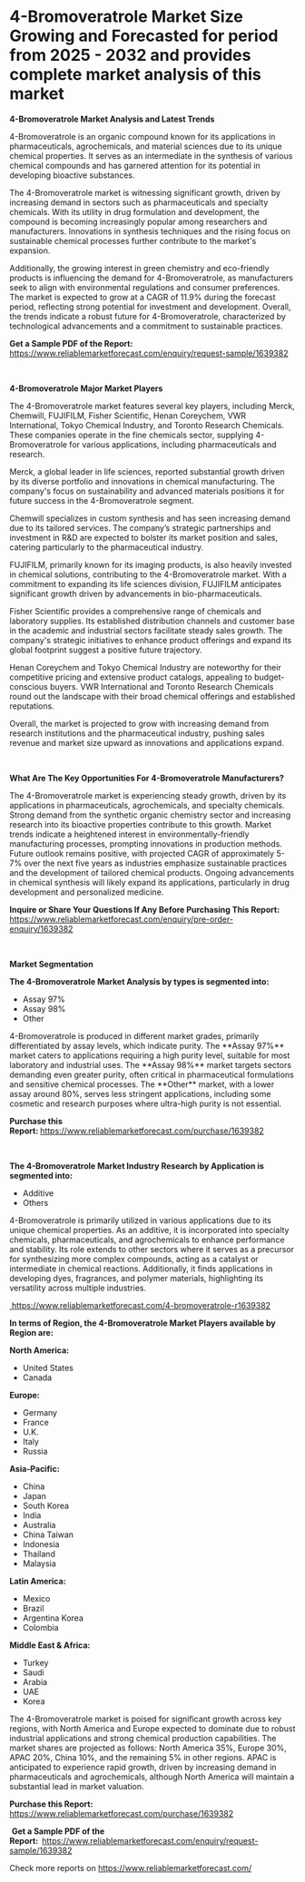 <p><h1>4-Bromoveratrole Market Size Growing and Forecasted for period from 2025 - 2032 and provides complete market analysis of this market</h1></p><p><strong>4-Bromoveratrole Market Analysis and Latest Trends</strong></p>
<p><p>4-Bromoveratrole is an organic compound known for its applications in pharmaceuticals, agrochemicals, and material sciences due to its unique chemical properties. It serves as an intermediate in the synthesis of various chemical compounds and has garnered attention for its potential in developing bioactive substances.</p><p>The 4-Bromoveratrole market is witnessing significant growth, driven by increasing demand in sectors such as pharmaceuticals and specialty chemicals. With its utility in drug formulation and development, the compound is becoming increasingly popular among researchers and manufacturers. Innovations in synthesis techniques and the rising focus on sustainable chemical processes further contribute to the market's expansion.</p><p>Additionally, the growing interest in green chemistry and eco-friendly products is influencing the demand for 4-Bromoveratrole, as manufacturers seek to align with environmental regulations and consumer preferences. The market is expected to grow at a CAGR of 11.9% during the forecast period, reflecting strong potential for investment and development. Overall, the trends indicate a robust future for 4-Bromoveratrole, characterized by technological advancements and a commitment to sustainable practices.</p></p>
<p><strong>Get a Sample PDF of the Report:&nbsp;</strong> <a href="https://www.reliablemarketforecast.com/enquiry/request-sample/1639382?utm_campaign=2456&utm_medium=2&utm_source=Github&utm_content=ia&utm_term=02042025&utm_id=4-bromoveratrole">https://www.reliablemarketforecast.com/enquiry/request-sample/1639382</a></p>
<p>&nbsp;</p>
<p><strong>4-Bromoveratrole Major Market Players</strong></p>
<p><p>The 4-Bromoveratrole market features several key players, including Merck, Chemwill, FUJIFILM, Fisher Scientific, Henan Coreychem, VWR International, Tokyo Chemical Industry, and Toronto Research Chemicals. These companies operate in the fine chemicals sector, supplying 4-Bromoveratrole for various applications, including pharmaceuticals and research.</p><p>Merck, a global leader in life sciences, reported substantial growth driven by its diverse portfolio and innovations in chemical manufacturing. The company's focus on sustainability and advanced materials positions it for future success in the 4-Bromoveratrole segment.</p><p>Chemwill specializes in custom synthesis and has seen increasing demand due to its tailored services. The company’s strategic partnerships and investment in R&D are expected to bolster its market position and sales, catering particularly to the pharmaceutical industry.</p><p>FUJIFILM, primarily known for its imaging products, is also heavily invested in chemical solutions, contributing to the 4-Bromoveratrole market. With a commitment to expanding its life sciences division, FUJIFILM anticipates significant growth driven by advancements in bio-pharmaceuticals.</p><p>Fisher Scientific provides a comprehensive range of chemicals and laboratory supplies. Its established distribution channels and customer base in the academic and industrial sectors facilitate steady sales growth. The company's strategic initiatives to enhance product offerings and expand its global footprint suggest a positive future trajectory.</p><p>Henan Coreychem and Tokyo Chemical Industry are noteworthy for their competitive pricing and extensive product catalogs, appealing to budget-conscious buyers. VWR International and Toronto Research Chemicals round out the landscape with their broad chemical offerings and established reputations.</p><p>Overall, the market is projected to grow with increasing demand from research institutions and the pharmaceutical industry, pushing sales revenue and market size upward as innovations and applications expand.</p></p>
<p>&nbsp;</p>
<p><strong>What Are The Key Opportunities For 4-Bromoveratrole Manufacturers?</strong></p>
<p><p>The 4-Bromoveratrole market is experiencing steady growth, driven by its applications in pharmaceuticals, agrochemicals, and specialty chemicals. Strong demand from the synthetic organic chemistry sector and increasing research into its bioactive properties contribute to this growth. Market trends indicate a heightened interest in environmentally-friendly manufacturing processes, prompting innovations in production methods. Future outlook remains positive, with projected CAGR of approximately 5-7% over the next five years as industries emphasize sustainable practices and the development of tailored chemical products. Ongoing advancements in chemical synthesis will likely expand its applications, particularly in drug development and personalized medicine.</p></p>
<p><strong>Inquire or Share Your Questions If Any Before Purchasing This Report:</strong> <a href="https://www.reliablemarketforecast.com/enquiry/pre-order-enquiry/1639382?utm_campaign=2456&utm_medium=2&utm_source=Github&utm_content=ia&utm_term=02042025&utm_id=4-bromoveratrole">https://www.reliablemarketforecast.com/enquiry/pre-order-enquiry/1639382</a></p>
<p>&nbsp;</p>
<p><strong>Market Segmentation</strong></p>
<p><strong>The 4-Bromoveratrole Market Analysis by types is segmented into:</strong></p>
<p><ul><li>Assay 97%</li><li>Assay 98%</li><li>Other</li></ul></p>
<p><p>4-Bromoveratrole is produced in different market grades, primarily differentiated by assay levels, which indicate purity. The **Assay 97%** market caters to applications requiring a high purity level, suitable for most laboratory and industrial uses. The **Assay 98%** market targets sectors demanding even greater purity, often critical in pharmaceutical formulations and sensitive chemical processes. The **Other** market, with a lower assay around 80%, serves less stringent applications, including some cosmetic and research purposes where ultra-high purity is not essential.</p></p>
<p><strong>Purchase this Report:&nbsp;</strong><a href="https://www.reliablemarketforecast.com/purchase/1639382?utm_campaign=2456&utm_medium=2&utm_source=Github&utm_content=ia&utm_term=02042025&utm_id=4-bromoveratrole">https://www.reliablemarketforecast.com/purchase/1639382</a></p>
<p>&nbsp;</p>
<p><strong>The 4-Bromoveratrole Market Industry Research by Application is segmented into:</strong></p>
<p><ul><li>Additive</li><li>Others</li></ul></p>
<p><p>4-Bromoveratrole is primarily utilized in various applications due to its unique chemical properties. As an additive, it is incorporated into specialty chemicals, pharmaceuticals, and agrochemicals to enhance performance and stability. Its role extends to other sectors where it serves as a precursor for synthesizing more complex compounds, acting as a catalyst or intermediate in chemical reactions. Additionally, it finds applications in developing dyes, fragrances, and polymer materials, highlighting its versatility across multiple industries.</p></p>
<p><a href="https://www.reliablemarketforecast.com/4-bromoveratrole-r1639382?utm_campaign=2456&utm_medium=2&utm_source=Github&utm_content=ia&utm_term=02042025&utm_id=4-bromoveratrole">&nbsp;https://www.reliablemarketforecast.com/4-bromoveratrole-r1639382</a></p>
<p><strong>In terms of Region, the 4-Bromoveratrole Market Players available by Region are:</strong></p>
<p>
    <p> <strong> North America: </strong>
        <ul>
            <li>United States</li>
            <li>Canada</li>
        </ul>
        </p> 
    <p> <strong> Europe: </strong>
        <ul>
            <li>Germany</li>
            <li>France</li>
            <li>U.K.</li>
            <li>Italy</li>
            <li>Russia</li>
        </ul>
        </p> 
    <p> <strong> Asia-Pacific: </strong>
        <ul>
            <li>China</li>
            <li>Japan</li>
            <li>South Korea</li>
            <li>India</li>
            <li>Australia</li>
            <li>China Taiwan</li>
            <li>Indonesia</li>
            <li>Thailand</li>
            <li>Malaysia</li>
        </ul>
        </p> 
    <p> <strong> Latin America: </strong>
        <ul>
            <li>Mexico</li>
            <li>Brazil</li>
            <li>Argentina Korea</li>
            <li>Colombia</li>
        </ul>
        </p> 
    <p> <strong> Middle East & Africa: </strong>
        <ul>
            <li>Turkey</li>
            <li>Saudi</li>
            <li>Arabia</li>
            <li>UAE</li>
            <li>Korea</li>
        </ul>
    </p>
    </p>
<p><p>The 4-Bromoveratrole market is poised for significant growth across key regions, with North America and Europe expected to dominate due to robust industrial applications and strong chemical production capabilities. The market shares are projected as follows: North America 35%, Europe 30%, APAC 20%, China 10%, and the remaining 5% in other regions. APAC is anticipated to experience rapid growth, driven by increasing demand in pharmaceuticals and agrochemicals, although North America will maintain a substantial lead in market valuation.</p></p>
<p><strong>Purchase this Report: </strong><a href="https://www.reliablemarketforecast.com/purchase/1639382?utm_campaign=2456&utm_medium=2&utm_source=Github&utm_content=ia&utm_term=02042025&utm_id=4-bromoveratrole">https://www.reliablemarketforecast.com/purchase/1639382</a></p>
<p>&nbsp;<strong>Get a Sample PDF of the Report:&nbsp;&nbsp;</strong><a href="https://www.reliablemarketforecast.com/enquiry/request-sample/1639382?utm_campaign=2456&utm_medium=2&utm_source=Github&utm_content=ia&utm_term=02042025&utm_id=4-bromoveratrole">https://www.reliablemarketforecast.com/enquiry/request-sample/1639382</a></p>
<p><strong></strong></p>
<p>Check more reports on <a href="https://www.reliablemarketforecast.com/?utm_campaign=2456&utm_medium=2&utm_source=Github&utm_content=ia&utm_term=02042025&utm_id=4-bromoveratrole">https://www.reliablemarketforecast.com/</a></p>